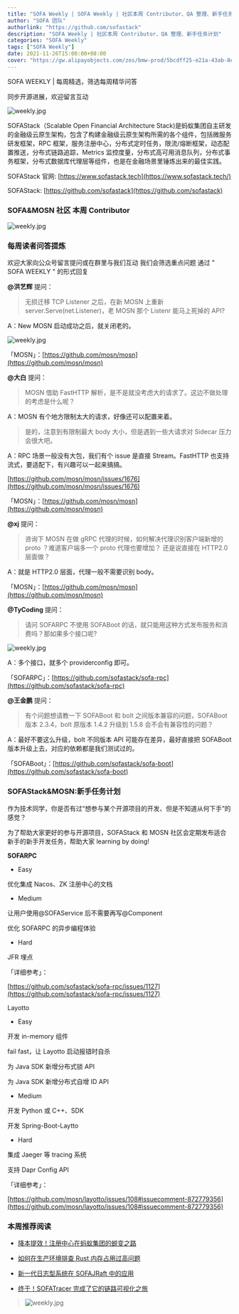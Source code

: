 ```yaml
---
title: "SOFA Weekly | SOFA Weekly | 社区本周 Contributor、QA 整理、新手任务计划"
author: "SOFA 团队"
authorlink: "https://github.com/sofastack"
description: "SOFA Weekly | 社区本周 Contributor、QA 整理、新手任务计划"
categories: "SOFA Weekly"
tags: ["SOFA Weekly"]
date: 2021-11-26T15:00:00+08:00
cover: "https://gw.alipayobjects.com/zos/bmw-prod/5bcdff25-e21a-43ab-8e34-04305cd379ae.webp"
---
```


SOFA WEEKLY | 每周精选，筛选每周精华问答

同步开源进展，欢迎留言互动

![weekly.jpg](https://gw.alipayobjects.com/zos/bmw-prod/5bcdff25-e21a-43ab-8e34-04305cd379ae.webp)

SOFAStack（Scalable Open Financial Architecture Stack)是蚂蚁集团自主研发的金融级云原生架构，包含了构建金融级云原生架构所需的各个组件，包括微服务研发框架，RPC 框架，服务注册中心，分布式定时任务，限流/熔断框架，动态配置推送，分布式链路追踪，Metrics 监控度量，分布式高可用消息队列，分布式事务框架，分布式数据库代理层等组件，也是在金融场景里锤炼出来的最佳实践。

SOFAStack 官网: [https://www.sofastack.tech](https://www.sofastack.tech/)

SOFAStack: [https://github.com/sofastack](https://github.com/sofastack)

### SOFA&MOSN 社区 本周 Contributor

![weekly.jpg](https://gw.alipayobjects.com/mdn/rms_1c90e8/afts/img/A*5bqdQ7uM54gAAAAAAAAAAAAAARQnAQ)

### 每周读者问答提炼

欢迎大家向公众号留言提问或在群里与我们互动
我们会筛选重点问题
通过 " SOFA WEEKLY " 的形式回复

**@洪艺辉** 提问：

>无损迁移 TCP Listener 之后，在新 MOSN 上重新 server.Serve(net.Listener)，老 MOSN 那个 Listenr 能马上死掉的 API?

A：New MOSN 启动成功之后，就关闭老的。

![weekly.jpg](https://gw.alipayobjects.com/mdn/rms_1c90e8/afts/img/A*T9WTSqHDyFoAAAAAAAAAAAAAARQnAQ)

「MOSN」：[https://github.com/mosn/mosn](https://github.com/mosn/mosn)

**@大白** 提问：

>MOSN 借助 FastHTTP 解析，是不是就没考虑大的请求了。这边不做处理的考虑是什么呢？

A：MOSN 有个地方限制太大的请求，好像还可以配置来着。

>是的，注意到有限制最大 body 大小，但是遇到一些大请求对 Sidecar 压力会很大吧。

A：RPC 场景一般没有大包，我们有个 issue 是直接 Stream。FastHTTP 也支持流式，要适配下，有兴趣可以一起来搞搞。

[https://github.com/mosn/mosn/issues/1676](https://github.com/mosn/mosn/issues/1676)

「MOSN」：[https://github.com/mosn/mosn](https://github.com/mosn/mosn)

**@xj** 提问：

>咨询下 MOSN 在做 gRPC 代理的时候，如何解决代理识别客户端新增的 proto ？难道客户端多一个 proto  代理也要增加？ 还是说直接在 HTTP2.0 层面做？

A：就是 HTTP2.0 层面，代理一般不需要识别 body。

「MOSN」：[https://github.com/mosn/mosn](https://github.com/mosn/mosn)

**@TyCoding** 提问：

>请问 SOFARPC 不使用 SOFABoot 的话，就只能用这种方式发布服务和消费吗？那如果多个接口呢?

![weekly.jpg](https://gw.alipayobjects.com/mdn/rms_1c90e8/afts/img/A*rOg-SpVtySUAAAAAAAAAAAAAARQnAQ)

A：多个接口，就多个 providerconfig 即可。

「SOFARPC」：[https://github.com/sofastack/sofa-rpc](https://github.com/sofastack/sofa-rpc)

**@王金鹏** 提问：

>有个问题想请教一下 SOFABoot 和 bolt 之间版本兼容的问题，SOFABoot 版本 2.3.4，bolt 原版本 1.4.2 升级到 1.5.8 会不会有兼容性的问题？

A：最好不要这么升级，bolt 不同版本 API 可能存在差异，最好直接把 SOFABoot 版本升级上去，对应的依赖都是我们测试过的。

「SOFABoot」：[https://github.com/sofastack/sofa-boot](https://github.com/sofastack/sofa-boot)

### SOFAStack&MOSN:新手任务计划

作为技术同学，你是否有过“想参与某个开源项目的开发、但是不知道从何下手”的感觉？

为了帮助大家更好的参与开源项目，SOFAStack 和 MOSN 社区会定期发布适合新手的新手开发任务，帮助大家 learning by doing!

**SOFARPC**

- Easy

优化集成 Nacos、ZK 注册中心的文档

- Medium

让用户使用@SOFAService 后不需要再写@Component

优化 SOFARPC 的异步编程体验

- Hard

JFR 埋点

「详细参考」：

[https://github.com/sofastack/sofa-rpc/issues/1127](https://github.com/sofastack/sofa-rpc/issues/1127)

Layotto

- Easy

开发 in-memory 组件

fail fast，让 Layotto 启动报错时自杀

为 Java SDK 新增分布式锁 API

为 Java SDK 新增分布式自增 ID API

- Medium

开发 Python 或 C++、SDK

开发 Spring-Boot-Laytto

- Hard

集成 Jaeger 等 tracing 系统

支持 Dapr Config API

「详细参考」：

[https://github.com/mosn/layotto/issues/108#issuecomment-872779356](https://github.com/mosn/layotto/issues/108#issuecomment-872779356)

### 本周推荐阅读 

- [降本提效！注册中心在蚂蚁集团的蜕变之路](https://mp.weixin.qq.com/s?__biz=MzUzMzU5Mjc1Nw==&mid=2247498209&idx=1&sn=7dbfd98e922d938ffce24986945badef&chksm=faa3163bcdd49f2d3b5dd6458a3e7ef9f67819d8a1b5b1cbb3d10ab3b7cda12dd7a3d2971a9e&scene=21#wechat_redirect)

- [如何在生产环境排查 Rust 内存占用过高问题](https://mp.weixin.qq.com/s?__biz=MzUzMzU5Mjc1Nw==&mid=2247497371&idx=1&sn=8b98f9a7dad0ac99d77c45d12db626be&chksm=faa31941cdd49057ec6aa23b5541e0b1ce49574808f55068a0b3c0bc829ef281c47cfba53f59&scene=21)

- [新一代日志型系统在 SOFAJRaft 中的应用](https://mp.weixin.qq.com/s?__biz=MzUzMzU5Mjc1Nw==&mid=2247497065&idx=1&sn=41cc54dbca1f9bb1d2e50dbd181f062d&chksm=faa31ab3cdd493a52bac26736b2d66c9fcda77c6591048ae758f9663ded0a1a068947a8488ab&scene=21)

- [终于！SOFATracer 完成了它的链路可视化之旅](https://mp.weixin.qq.com/s?__biz=MzUzMzU5Mjc1Nw==&mid=2247496554&idx=1&sn=b6c292ee9b983a2344f2929390fe15c4&chksm=faa31cb0cdd495a6770720e631ff338e435998f294145da18c04bf34b82e49d2f028687cad7f&scene=21)

>![weekly.jpg](https://gw.alipayobjects.com/mdn/rms_1c90e8/afts/img/A*7h5NRow08IQAAAAAAAAAAAAAARQnAQ)
